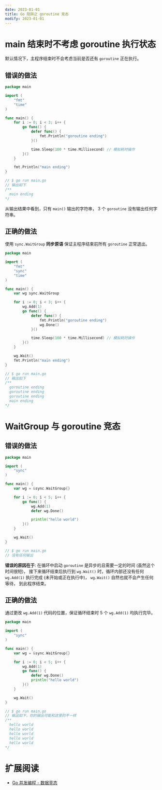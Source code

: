 ```yaml
---
date: 2023-01-01
title: Go 陷阱之 goroutine 竞态
modify: 2023-01-01
---
```


# main 结束时不考虑 goroutine 执行状态

默认情况下，主程序结束时不会考虑当前是否还有 `goroutine` 正在执行。

## 错误的做法

```go
package main

import (
	"fmt"
	"time"
)

func main() {
	for i := 0; i < 3; i++ {
		go func() {
			defer func() {
				fmt.Println("goroutine ending")
			}()

			time.Sleep(100 * time.Millisecond) // 模拟耗时操作
		}()
	}

	fmt.Println("main ending")
}

// $ go run main.go
// 输出如下
/**
  main ending
*/
```

从输出结果中看到，只有 `main()` 输出的字符串， 3 个 `goroutine` 没有输出任何字符串。

## 正确的做法

使用 `sync.WaitGroup` **同步原语** 保证主程序结束前所有 `goroutine` 正常退出。

```go
package main

import (
	"fmt"
	"sync"
	"time"
)

func main() {
	var wg sync.WaitGroup

	for i := 0; i < 3; i++ {
		wg.Add(1)
		go func() {
			defer func() {
				fmt.Println("goroutine ending")
				wg.Done()
			}()

			time.Sleep(100 * time.Millisecond) // 模拟耗时操作
		}()
	}

	wg.Wait()
	fmt.Println("main ending")
}

// $ go run main.go
// 输出如下 
/**
  goroutine ending
  goroutine ending
  goroutine ending
  main ending
*/
```

# WaitGroup 与 goroutine 竞态

## 错误的做法

```go
package main

import (
	"sync"
)

func main() {
	var wg = &sync.WaitGroup{}

	for i := 0; i < 5; i++ {
		go func() {
			wg.Add(1)
			defer wg.Done()

			println("hello world")
		}()
	}

	wg.Wait()
}

// $ go run main.go
// 没有任何输出
```

**错误的原因在于**: 在循环中启动 `goroutine` 是异步的且需要一定的时间 (虽然这个时间很短)，
接下来循环结束后执行到 `wg.Wait()` 时，循环内部还没有任何 `wg.Add(1)` 执行完成 (未开始或正在执行中)，
`wg.Wait()` 自然也就不会产生任何等待， 到此程序结束。

## 正确的做法

通过更改 `wg.Add(1)` 代码的位置，保证循环结束时 5 个 `wg.Add(1)` 均执行完毕。

```go
package main

import (
	"sync"
)

func main() {
	var wg = &sync.WaitGroup{}

	for i := 0; i < 5; i++ {
		wg.Add(1)
		go func() {
			defer wg.Done()
			println("hello world")
		}()
	}

	wg.Wait()
}

// $ go run main.go
// 输出如下，你的输出可能和这里的不一样 
/**
  hello world
  hello world
  hello world
  hello world
  hello world
*/
```

# 扩展阅读

- [Go 并发编程 - 数据竞态](https://dbwu.tech/posts/golang_data_race/) 